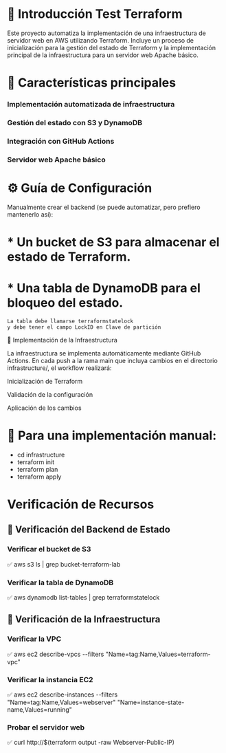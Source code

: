 # 📌 Introducción Test Terraform 

Este proyecto automatiza la implementación de una infraestructura de servidor web en AWS utilizando Terraform. Incluye un proceso de inicialización para la gestión del estado de Terraform y la implementación principal de la infraestructura para un servidor web Apache básico.

# 🚀 Características principales

### Implementación automatizada de infraestructura

### Gestión del estado con S3 y DynamoDB

### Integración con GitHub Actions

### Servidor web Apache básico

# ⚙️ Guía de Configuración

Manualmente crear el backend (se puede automatizar, pero prefiero mantenerlo así):

# * Un bucket de S3 para almacenar el estado de Terraform.

# * Una tabla de DynamoDB para el bloqueo del estado. 
    La tabla debe llamarse terraformstatelock
    y debe tener el campo LockID en Clave de partición

🔹 Implementación de la Infraestructura

La infraestructura se implementa automáticamente mediante GitHub Actions. En cada push a la rama main que incluya cambios en el directorio infrastructure/, el workflow realizará:

Inicialización de Terraform

Validación de la configuración

Aplicación de los cambios

# 🔹 Para una implementación manual:

* cd infrastructure
* terraform init
* terraform plan
* terraform apply

# Verificación de Recursos

## 🔹 Verificación del Backend de Estado

### Verificar el bucket de S3
✅ aws s3 ls | grep bucket-terraform-lab

### Verificar la tabla de DynamoDB
✅ aws dynamodb list-tables | grep terraformstatelock

## 🔹  Verificación de la Infraestructura

### Verificar la VPC
✅ aws ec2 describe-vpcs --filters "Name=tag:Name,Values=terraform-vpc"

### Verificar la instancia EC2
✅ aws ec2 describe-instances --filters "Name=tag:Name,Values=webserver" "Name=instance-state-name,Values=running"

### Probar el servidor web
✅ curl http://$(terraform output -raw Webserver-Public-IP)
